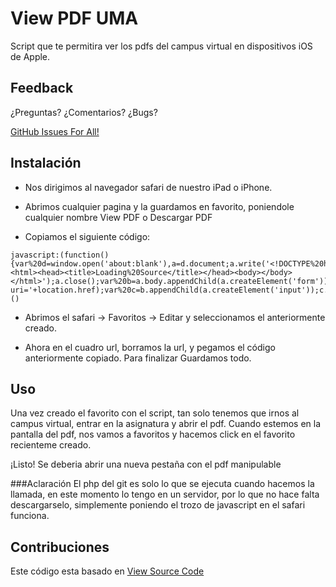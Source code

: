 # View PDF UMA

Script que te permitira ver los pdfs del campus virtual en dispositivos iOS de Apple.

## Feedback

¿Preguntas? ¿Comentarios? ¿Bugs?

[GitHub Issues For All!](https://github.com/r3tikus/View-Pdf-Uma/issues)

## Instalación

* Nos dirigimos al navegador safari de nuestro iPad o iPhone. 

* Abrimos cualquier pagina y la guardamos en favorito, poniendole cualquier nombre View PDF o Descargar PDF

* Copiamos el siguiente código:

```
javascript:(function(){var%20d=window.open('about:blank'),a=d.document;a.write('<!DOCTYPE%20html><html><head><title>Loading%20Source</title></head><body></body></html>');a.close();var%20b=a.body.appendChild(a.createElement('form'));b.setAttribute('method','post');b.setAttribute('action','http://www.duma.net76.net/download_uma.php?uri='+location.href);var%20c=b.appendChild(a.createElement('input'));c.setAttribute('type','hidden');c.setAttribute('name','DOM');c.setAttribute('value',encodeURIComponent(document.documentElement.innerHTML));b.submit()})()
```

* Abrimos el safari -> Favoritos -> Editar y seleccionamos el anteriormente creado.

* Ahora en el cuadro url, borramos la url, y pegamos el código anteriormente copiado. Para finalizar Guardamos todo.

## Uso

Una vez creado el favorito con el script, tan solo tenemos que irnos al campus virtual, entrar en la asignatura y abrir el pdf. Cuando estemos en la pantalla del pdf, nos vamos a favoritos y hacemos click en el favorito recienteme creado. 

¡Listo! Se deberia abrir una nueva pestaña con el pdf manipulable

###Aclaración
El php del git es solo lo que se ejecuta cuando hacemos la llamada, en este momento lo tengo en un servidor, por lo que no hace falta descargarselo, simplemente poniendo el trozo de javascript en el safari funciona.
	
## Contribuciones
Este código esta basado en [View Source Code](https://github.com/r3tikus/View-Source)